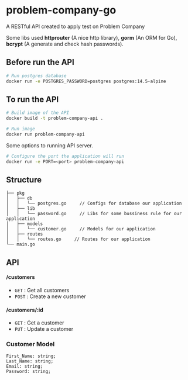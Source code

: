 # problem-company-go
A RESTful API created to apply test on Problem Company

Some libs used **httprouter** (A nice http library), **gorm** (An ORM for Go), **bcrypt** (A generate and check hash passwords).

## Before run the API
```bash
# Run postgres database
docker run -e POSTGRES_PASSWORD=postgres postgres:14.5-alpine
```

## To run the API
```bash
# Build image of the API
docker build -t problem-company-api .

# Run image
docker run problem-company-api
```

Some options to running API server.
```bash
# Configure the port the application will run
docker run -e PORT=<port> problem-company-api
```

## Structure
```
├── pkg
│   ├── db
│   │   └── postgres.go     // Configs for database our application
│   ├── lib
│   │   └── password.go     // Libs for some bussiness rule for our application
│   ├── models
│   │   └── customer.go     // Models for our application
│   ├── routes
│   │   └── routes.go     // Routes for our application
└── main.go
```

## API

#### /customers
* `GET` : Get all customers
* `POST` : Create a new customer

#### /customers/:id
* `GET` : Get a customer
* `PUT` : Update a customer

### Customer Model
```
First_Name: string;
Last_Name: string;
Email: string;
Password: string;
```